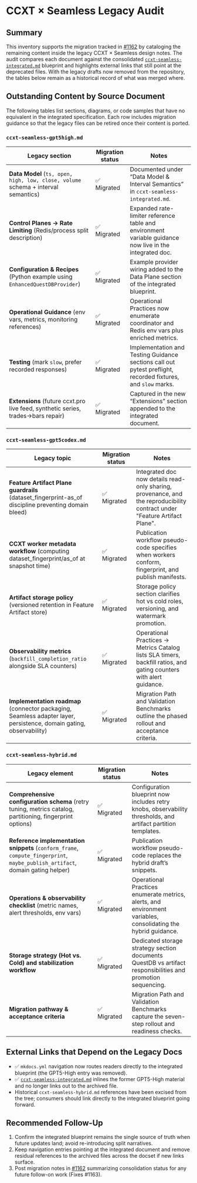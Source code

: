 # CCXT × Seamless Legacy Audit

## Summary
This inventory supports the migration tracked in [#1162](https://github.com/hyophyop/qmtl/issues/1162) by cataloging the remaining content inside the legacy CCXT × Seamless design notes. The audit compares each document against the consolidated [`ccxt-seamless-integrated.md`](../architecture/ccxt-seamless-integrated.md) blueprint and highlights external links that still point at the deprecated files. With the legacy drafts now removed from the repository, the tables below remain as a historical record of what was merged where.

## Outstanding Content by Source Document
The following tables list sections, diagrams, or code samples that have no equivalent in the integrated specification. Each row includes migration guidance so that the legacy files can be retired once their content is ported.

### `ccxt-seamless-gpt5high.md`

| Legacy section | Migration status | Notes |
| --- | --- | --- |
| **Data Model** (`ts, open, high, low, close, volume` schema + interval semantics) | ✅ Migrated | Documented under “Data Model & Interval Semantics” in `ccxt-seamless-integrated.md`. |
| **Control Planes → Rate Limiting** (Redis/process split description) | ✅ Migrated | Expanded rate-limiter reference table and environment variable guidance now live in the integrated doc. |
| **Configuration & Recipes** (Python example using `EnhancedQuestDBProvider`) | ✅ Migrated | Example provider wiring added to the Data Plane section of the integrated blueprint. |
| **Operational Guidance** (env vars, metrics, monitoring references) | ✅ Migrated | Operational Practices now enumerate coordinator and Redis env vars plus enriched metrics. |
| **Testing** (mark `slow`, prefer recorded responses) | ✅ Migrated | Implementation and Testing Guidance sections call out pytest preflight, recorded fixtures, and `slow` marks. |
| **Extensions** (future ccxt.pro live feed, synthetic series, trades→bars repair) | ✅ Migrated | Captured in the new “Extensions” section appended to the integrated document. |

### `ccxt-seamless-gpt5codex.md`

| Legacy topic | Migration status | Notes |
| --- | --- | --- |
| **Feature Artifact Plane guardrails** (dataset_fingerprint-as_of discipline preventing domain bleed) | ✅ Migrated | Integrated doc now details read-only sharing, provenance, and the reproducibility contract under "Feature Artifact Plane". |
| **CCXT worker metadata workflow** (computing dataset_fingerprint/as_of at snapshot time) | ✅ Migrated | Publication workflow pseudo-code specifies when workers conform, fingerprint, and publish manifests. |
| **Artifact storage policy** (versioned retention in Feature Artifact store) | ✅ Migrated | Storage policy section clarifies hot vs cold roles, versioning, and watermark promotion. |
| **Observability metrics** (`backfill_completion_ratio` alongside SLA counters) | ✅ Migrated | Operational Practices → Metrics Catalog lists SLA timers, backfill ratios, and gating counters with alert guidance. |
| **Implementation roadmap** (connector packaging, Seamless adapter layer, persistence, domain gating, observability) | ✅ Migrated | Migration Path and Validation Benchmarks outline the phased rollout and acceptance criteria. |

### `ccxt-seamless-hybrid.md`

| Legacy element | Migration status | Notes |
| --- | --- | --- |
| **Comprehensive configuration schema** (retry tuning, metrics catalog, partitioning, fingerprint options) | ✅ Migrated | Configuration blueprint now includes retry knobs, observability thresholds, and artifact partition templates. |
| **Reference implementation snippets** (`conform_frame`, `compute_fingerprint`, `maybe_publish_artifact`, domain gating helper) | ✅ Migrated | Publication workflow pseudo-code replaces the hybrid draft’s snippets. |
| **Operations & observability checklist** (metric names, alert thresholds, env vars) | ✅ Migrated | Operational Practices enumerate metrics, alerts, and environment variables, consolidating the hybrid guidance. |
| **Storage strategy (Hot vs. Cold) and stabilization workflow** | ✅ Migrated | Dedicated storage strategy section documents QuestDB vs artifact responsibilities and promotion sequencing. |
| **Migration pathway & acceptance criteria** | ✅ Migrated | Migration Path and Validation Benchmarks capture the seven-step rollout and readiness checks. |

## External Links that Depend on the Legacy Docs
- ✅ `mkdocs.yml` navigation now routes readers directly to the integrated blueprint (the GPT5-High entry was removed).
- ✅ [`ccxt-seamless-integrated.md`](../architecture/ccxt-seamless-integrated.md) inlines the former GPT5-High material and no longer links out to the archived file.
- Historical `ccxt-seamless-hybrid.md` references have been excised from the tree; consumers should link directly to the integrated blueprint going forward.

## Recommended Follow-Up
1. Confirm the integrated blueprint remains the single source of truth when future updates land; avoid re-introducing split narratives.
2. Keep navigation entries pointing at the integrated document and remove residual references to the archived files across the docset if new links surface.
3. Post migration notes in [#1162](https://github.com/hyophyop/qmtl/issues/1162) summarizing consolidation status for any future follow-on work (Fixes #1163).
